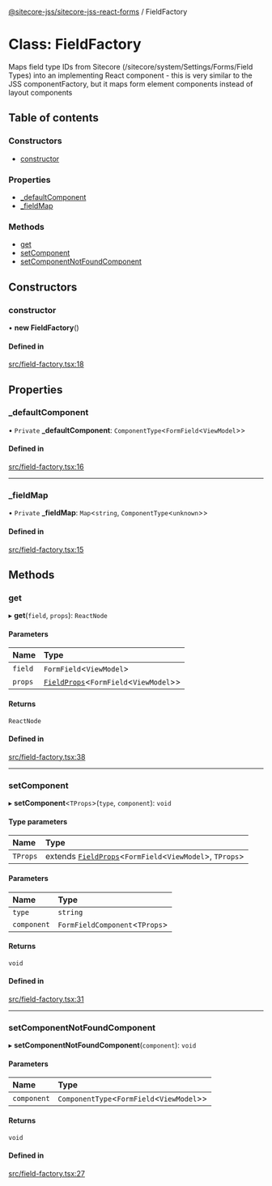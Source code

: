 [@sitecore-jss/sitecore-jss-react-forms](../README.md) / FieldFactory

# Class: FieldFactory

Maps field type IDs from Sitecore (/sitecore/system/Settings/Forms/Field Types)
into an implementing React component - this is very similar to the JSS componentFactory,
but it maps form element components instead of layout components

## Table of contents

### Constructors

- [constructor](FieldFactory.md#constructor)

### Properties

- [\_defaultComponent](FieldFactory.md#_defaultcomponent)
- [\_fieldMap](FieldFactory.md#_fieldmap)

### Methods

- [get](FieldFactory.md#get)
- [setComponent](FieldFactory.md#setcomponent)
- [setComponentNotFoundComponent](FieldFactory.md#setcomponentnotfoundcomponent)

## Constructors

### constructor

• **new FieldFactory**()

#### Defined in

[src/field-factory.tsx:18](https://github.com/Sitecore/jss/blob/3351f1a5e/packages/sitecore-jss-react-forms/src/field-factory.tsx#L18)

## Properties

### \_defaultComponent

• `Private` **\_defaultComponent**: `ComponentType`<`FormField`<`ViewModel`\>\>

#### Defined in

[src/field-factory.tsx:16](https://github.com/Sitecore/jss/blob/3351f1a5e/packages/sitecore-jss-react-forms/src/field-factory.tsx#L16)

___

### \_fieldMap

• `Private` **\_fieldMap**: `Map`<`string`, `ComponentType`<`unknown`\>\>

#### Defined in

[src/field-factory.tsx:15](https://github.com/Sitecore/jss/blob/3351f1a5e/packages/sitecore-jss-react-forms/src/field-factory.tsx#L15)

## Methods

### get

▸ **get**(`field`, `props`): `ReactNode`

#### Parameters

| Name | Type |
| :------ | :------ |
| `field` | `FormField`<`ViewModel`\> |
| `props` | [`FieldProps`](../interfaces/FieldProps.md)<`FormField`<`ViewModel`\>\> |

#### Returns

`ReactNode`

#### Defined in

[src/field-factory.tsx:38](https://github.com/Sitecore/jss/blob/3351f1a5e/packages/sitecore-jss-react-forms/src/field-factory.tsx#L38)

___

### setComponent

▸ **setComponent**<`TProps`\>(`type`, `component`): `void`

#### Type parameters

| Name | Type |
| :------ | :------ |
| `TProps` | extends [`FieldProps`](../interfaces/FieldProps.md)<`FormField`<`ViewModel`\>, `TProps`\> |

#### Parameters

| Name | Type |
| :------ | :------ |
| `type` | `string` |
| `component` | `FormFieldComponent`<`TProps`\> |

#### Returns

`void`

#### Defined in

[src/field-factory.tsx:31](https://github.com/Sitecore/jss/blob/3351f1a5e/packages/sitecore-jss-react-forms/src/field-factory.tsx#L31)

___

### setComponentNotFoundComponent

▸ **setComponentNotFoundComponent**(`component`): `void`

#### Parameters

| Name | Type |
| :------ | :------ |
| `component` | `ComponentType`<`FormField`<`ViewModel`\>\> |

#### Returns

`void`

#### Defined in

[src/field-factory.tsx:27](https://github.com/Sitecore/jss/blob/3351f1a5e/packages/sitecore-jss-react-forms/src/field-factory.tsx#L27)
